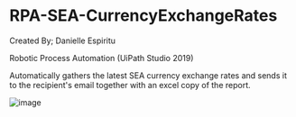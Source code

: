 # RPA-SEA-CurrencyExchangeRates
Created By; Danielle Espiritu

Robotic Process Automation (UiPath Studio 2019)



Automatically gathers the latest SEA currency exchange rates and sends it to the recipient's email together with an excel copy of the report.


![image](https://user-images.githubusercontent.com/28699887/59340654-f9ca9900-8d38-11e9-969a-307e0dbdd1d4.png)
